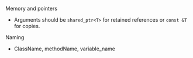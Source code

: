 
Memory and pointers

* Arguments should be `shared_ptr<T>` for retained references or `const &T` for copies.

Naming

* ClassName, methodName, variable_name

